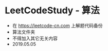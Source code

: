 # LeetCodeStudy - 算法
+ 在 https://leetcode-cn.com 上解题代码备份
+ 算法文件夹
+ 不得加入其它无关内容
+ 2019.05.05
                                                  
